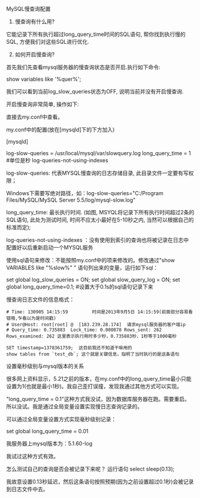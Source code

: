 MySQL慢查询配置

1. 慢查询有什么用?

它能记录下所有执行超过long_query_time时间的SQL语句, 帮你找到执行慢的SQL, 方便我们对这些SQL进行优化.

2. 如何开启慢查询?

首先我们先查看mysql服务器的慢查询状态是否开启.执行如下命令:

show variables like '%quer%';

我们可以看到当前log_slow_queries状态为OFF, 说明当前并没有开启慢查询.

开启慢查询非常简单, 操作如下:

直接去my.conf中查看。

my.conf中的配置(放在[mysqld]下的下方加入)

[mysqld]

log-slow-queries = /usr/local/mysql/var/slowquery.log
long_query_time = 1  #单位是秒
log-queries-not-using-indexes

log-slow-queries: 代表MYSQL慢查询的日志存储目录, 此目录文件一定要有写权限；

Windows下需要写绝对路径，如：log-slow-queries="C:/Program Files/MySQL/MySQL Server 5.5/log/mysql-slow.log"

long_query_time: 最长执行时间. (如图, MSYQL将记录下所有执行时间超过2条的SQL语句, 此处为测试时间, 时间不应太小最好在5-10秒之内, 当然可以根据自己的标准而定);

log-queries-not-using-indexes    ：没有使用到索引的查询也将被记录在日志中
配置好以后重新启动一个MYSQL服务

使用sql语句来修改：不能按照my.conf中的项来修改的。修改通过"show VARIABLES like "%slow%" "
语句列出来的变量，运行如下sql：

set global log_slow_queries = ON;
set global slow_query_log = ON;
set global long_query_time=0.1; #设置大于0.1s的sql语句记录下来




慢查询日志文件的信息格式：
```
# Time: 130905 14:15:59         时间是2013年9月5日 14:15:59(前面部分容易看错哦,乍看以为是时间戳)
# User@Host: root[root] @  [183.239.28.174]  请求mysql服务器的客户端ip
# Query_time: 0.735883  Lock_time: 0.000078 Rows_sent: 262  Rows_examined: 262 这里表示执行用时多少秒，0.735883秒，1秒等于1000毫秒

SET timestamp=1378361759;  这目前我还不知道干嘛用的
show tables from `test_db`; 这个就是关键信息，指明了当时执行的是这条语句
```



设置毫秒级别与mysql版本的关系


很多网上资料显示，5.21之前的版本，在my.conf中的long_query_time最小只能设置为1(也就是最小1秒)。我自己歪打误撞，发现我通过其他方式可以实现。


"long_query_time = 0.1"这种方式我没试，因为数据库服务器在跑。需要重启。所以没试。我是通过全局变量设置实现慢日志查询记录的。

可以通过全局变量设置方式实现毫秒级别记录：

set global long_query_time = 0.01

我服务器上mysql版本为：5.1.60-log

我试过这种方式有效。

怎么测试自己的查询是否会被记录下来呢？
运行语句
select sleep(0.13);


我故意设置0.13秒延迟，然后这条语句按照预期(因为之前设置超过0.1秒)会被记录到日志文件中去。
